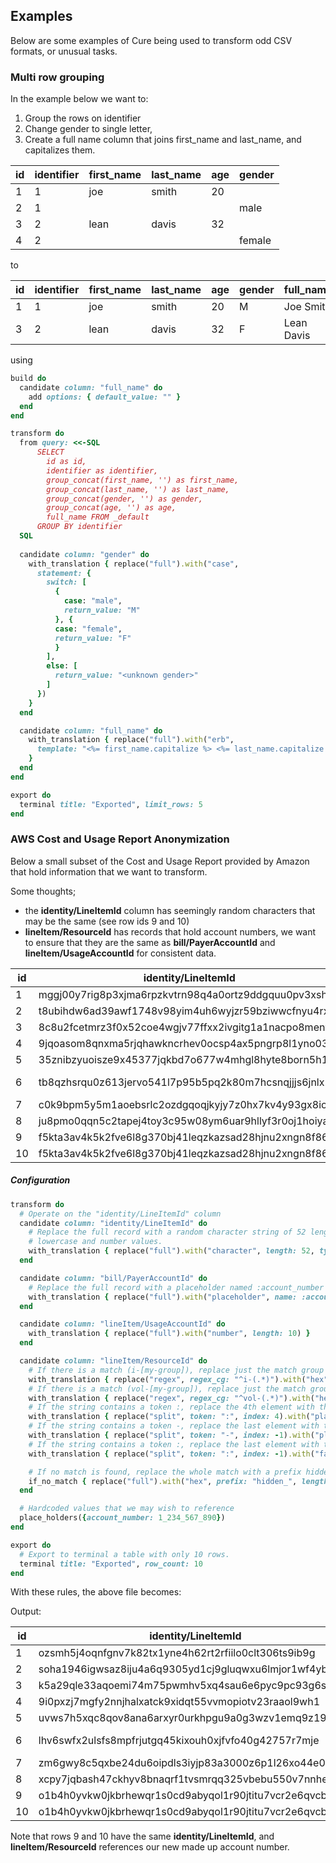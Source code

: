 ## Examples

Below are some examples of Cure being used to transform odd CSV formats, or unusual tasks.

### Multi row grouping

In the example below we want to:
1. Group the rows on identifier
2. Change gender to single letter, 
3. Create a full name column that joins first_name and last_name, and capitalizes them.

| id | identifier | first_name | last_name | age | gender |
|----|------------|------------|-----------|-----|--------|
| 1  | 1          | joe        | smith     | 20  |        |
| 2  | 1          |            |           |     | male   |
| 3  | 2          | lean       | davis     | 32  |        |
| 4  | 2          |            |           |     | female |

to

| id | identifier | first_name | last_name | age | gender | full_name  |
|----|------------|------------|-----------|-----|--------|------------|
| 1  | 1          | joe        | smith     | 20  | M      | Joe Smith  |
| 3  | 2          | lean       | davis     | 32  | F      | Lean Davis |

using

```ruby
build do
  candidate column: "full_name" do
    add options: { default_value: "" }
  end
end

transform do
  from query: <<-SQL
      SELECT 
        id as id, 
        identifier as identifier, 
        group_concat(first_name, '') as first_name, 
        group_concat(last_name, '') as last_name, 
        group_concat(gender, '') as gender, 
        group_concat(age, '') as age, 
        full_name FROM _default 
      GROUP BY identifier
  SQL
  
  candidate column: "gender" do
    with_translation { replace("full").with("case",
      statement: {
        switch: [
          {
            case: "male",
            return_value: "M"
          }, {
          case: "female",
          return_value: "F"
          }
        ],
        else: [
          return_value: "<unknown gender>"
        ]
      })
    }
  end

  candidate column: "full_name" do
    with_translation { replace("full").with("erb", 
      template: "<%= first_name.capitalize %> <%= last_name.capitalize %>")
    }
  end
end

export do
  terminal title: "Exported", limit_rows: 5
end

```

### AWS Cost and Usage Report Anonymization

Below a small subset of the Cost and Usage Report provided by Amazon that hold information that we want to transform.

Some thoughts;
- the **identity/LineItemId** column has seemingly random characters that may be the same (see row ids 9 and 10)
- **lineItem/ResourceId** has records that hold account numbers, we want to ensure that they are the same as **bill/PayerAccountId**
and **lineItem/UsageAccountId** for consistent data.

| id | identity/LineItemId                                  | bill/PayerAccountId | lineItem/UsageAccountId | lineItem/ProductCode | lineItem/ResourceId                          |
|----|------------------------------------------------------|---------------------|-------------------------|----------------------|----------------------------------------------|
| 1  | mggj00y7rig8p3xjma6rpzkvtrn98q4a0ortz9ddgquu0pv3xshq | 9876543210          | 9876543210              | AmazonS3             | cloudtrail-9876543210                        |
| 2  | t8ubihdw6ad39awf1748v98yim4uh6wyjzr59bziwwcfnyu4rxhf | 9876543210          | 9876543210              | AmazonS3             | cloudtrail-9876543210                        |
| 3  | 8c8u2fcetmrz3f0x52coe4wgjv77ffxx2ivgitg1a1nacpo8menv | 9876543210          | 9876543210              | AmazonCloudFront     | arn:aws:cloudfront::9876543210:Overhold      |
| 4  | 9jqoasom8qnxma5rjqhawkncrhev0ocsp4ax5pngrp8l1yno03v3 | 9876543210          | 9876543210              | AmazonS3             | aws-cloudtrail-logs-9876543210               |
| 5  | 35znibzyuoisze9x45377jqkbd7o677w4mhgl8hyte8born5h1h3 | 9876543210          | 9876543210              | AmazonCloudFront     | arn:aws:cloudfront::9876543210:Overhold      |
| 6  | tb8qzhsrqu0z613jervo541l7p95b5pq2k80m7hcsnqjjjs6jnlx | 9876543210          | 9876543210              | awskms               | arn:aws:kms:ap-southeast-2:9876543210:Zoolab |
| 7  | c0k9bpm5y5m1aoebsrlc2ozdgqoqjkyjy7z0hx7kv4y93gx8ioji | 9876543210          | 9876543210              | AWSLambda            | arn:aws:lambda:Trippledex                    |
| 8  | ju8pmo0qqn5c2tapej4toy3c95w08ym6uar9hllyf3r0oj1hoiya | 9876543210          | 9876543210              | AmazonEC2            | vol-3ef2aece632                              |
| 9  | f5kta3av4k5k2fve6l8g370bj41leqzkazsad28hjnu2xngn8f86 | 9876543210          | 9876543210              | AmazonS3             | cloudtrail-9876543210                        |
| 10 | f5kta3av4k5k2fve6l8g370bj41leqzkazsad28hjnu2xngn8f86 | 9876543210          | 9876543210              | AmazonS3             | cloudtrail-9876543210                        |

##### Configuration
```ruby
transform do
  # Operate on the "identity/LineItemId" column
  candidate column: "identity/LineItemId" do
    # Replace the full record with a random character string of 52 length, only consisting of 
    # lowercase and number values.
    with_translation { replace("full").with("character", length: 52, types: %w[lowercase number]) }
  end

  candidate column: "bill/PayerAccountId" do
    # Replace the full record with a placeholder named :account_number (See at bottom of file for placeholders)
    with_translation { replace("full").with("placeholder", name: :account_number) }
  end

  candidate column: "lineItem/UsageAccountId" do
    with_translation { replace("full").with("number", length: 10) }
  end

  candidate column: "lineItem/ResourceId" do
    # If there is a match (i-[my-group]), replace just the match group with a hex string of 10 length
    with_translation { replace("regex", regex_cg: "^i-(.*)").with("hex", length: 10) }
    # If there is a match (vol-[my-group]), replace just the match group with a hex string of 10 length
    with_translation { replace("regex", regex_cg: "^vol-(.*)").with("hex", length: 10) }
    # If the string contains a token :, replace the 4th element with the account_number placeholder.
    with_translation { replace("split", token: ":", index: 4).with("placeholder", name: :account_number) }
    # If the string contains a token -, replace the last element with the account_number placeholder.
    with_translation { replace("split", token: "-", index: -1).with("placeholder", name: :account_number) }
    # If the string contains a token :, replace the last element with the a Faker value Faker::App.name.
    with_translation { replace("split", token: ":", index: -1).with("faker", module: "App", method: "name") }

    # If no match is found, replace the whole match with a prefix hidden_ along with a random 10 char hex string
    if_no_match { replace("full").with("hex", prefix: "hidden_", length: 10) }
  end

  # Hardcoded values that we may wish to reference
  place_holders({account_number: 1_234_567_890})
end

export do
  # Export to terminal a table with only 10 rows.
  terminal title: "Exported", row_count: 10
end
```

With these rules, the above file becomes:

Output:

| id | identity/LineItemId                                  | bill/PayerAccountId | lineItem/UsageAccountId | lineItem/ProductCode | lineItem/ResourceId                          |
|----|------------------------------------------------------|---------------------|-------------------------|----------------------|----------------------------------------------|
| 1  | ozsmh5j4oqnfgnv7k82tx1yne4h62rt2rfiilo0clt306ts9ib9g | 1234567890          | 1234567890              | AmazonS3             | cloudtrail-1234567890                        |
| 2  | soha1946igwsaz8iju4a6q9305yd1cj9gluqwxu6lmjor1wf4yb0 | 1234567890          | 1234567890              | AmazonS3             | cloudtrail-1234567890                        |
| 3  | k5a29qle33aqoemi74m75pwmhv5xq4sau6e6pyc9pc93g6stzk8s | 1234567890          | 1234567890              | AmazonCloudFront     | arn:aws:cloudfront::1234567890:Latlux        |
| 4  | 9i0pxzj7mgfy2nnjhalxatck9xidqt55vvmopiotv23raaol9wh1 | 1234567890          | 1234567890              | AmazonS3             | aws-cloudtrail-logs-1234567890               |
| 5  | uvws7h5xqc8qov8ana6arxyr0urkhpgu9a0g3wzv1emq9z19bl9m | 1234567890          | 1234567890              | AmazonCloudFront     | arn:aws:cloudfront::1234567890:Latlux        |
| 6  | lhv6swfx2ulsfs8mpfrjutgq45kixouh0xjfvfo40g42757r7mje | 1234567890          | 1234567890              | awskms               | arn:aws:kms:ap-southeast-2:1234567890:Sonair |
| 7  | zm6gwy8c5qxbe24du6oipdls3iyjp83a3000z6p1l26xo44e0swa | 1234567890          | 1234567890              | AWSLambda            | arn:aws:lambda:Biodex                        |
| 8  | xcpy7jqbash47ckhyv8bnaqrf1tvsmrqq325vbebu550v7nnhef5 | 1234567890          | 1234567890              | AmazonEC2            | vol-1234567890                               |
| 9  | o1b4h0yvkw0jkbrhewqr1s0cd9abyqol1r90jtitu7vcr2e6qvcb | 1234567890          | 1234567890              | AmazonS3             | cloudtrail-1234567890                        |
| 10 | o1b4h0yvkw0jkbrhewqr1s0cd9abyqol1r90jtitu7vcr2e6qvcb | 1234567890          | 1234567890              | AmazonS3             | cloudtrail-1234567890                        |

Note that rows 9 and 10 have the same **identity/LineItemId**, and **lineItem/ResourceId** references our new made up account number.